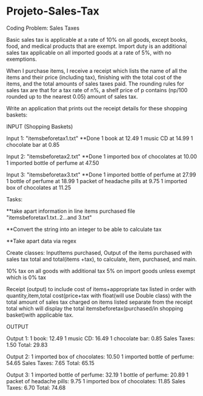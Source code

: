 # Projeto-Sales-Tax

Coding Problem: Sales Taxes


Basic sales tax is applicable at a rate of 10% on all goods, except books, food, and medical products that are exempt. Import duty is an additional sales tax applicable on all imported goods at a rate of 5%, with no exemptions.

When I purchase items, I receive a receipt which lists the name of all the items and their price (including tax), finishing with the total cost of the items, and the total amounts of sales taxes paid. The rounding rules for sales tax are that for a tax rate of n%, a shelf price of p contains (np/100 rounded up to the nearest 0.05) amount of sales tax.

Write an application that prints out the receipt details for these shopping baskets:

INPUT (Shopping Baskets)

Input 1: "itemsbeforetax1.txt" **Done 1 book at 12.49 1 music CD at 14.99 1 chocolate bar at 0.85

Input 2: "itemsbeforetax2.txt" **Done 1 imported box of chocolates at 10.00 1 imported bottle of perfume at 47.50

Input 3: "itemsbeforetax3.txt" **Done 1 imported bottle of perfume at 27.99 1 bottle of perfume at 18.99 1 packet of headache pills at 9.75 1 imported box of chocolates at 11.25

Tasks:

**take apart information in line items purchased file "itemsbeforetax1.txt..2...and 3.txt" 

**Convert the string into an integer to be able to calculate tax

**Take apart data via regex

Create classes: InputItems purchased, Output of the items purchased with sales tax total and total(items +tax), to calculate, item, purchased, and main.

10% tax on all goods with additional tax 5% on import goods unless exempt which is 0% tax

Receipt (output) to include cost of items+appropriate tax listed in order with quantity,item,total cost(price+tax with float(will use Double class) with the total amount of sales tax charged on items listed separate from the receipt total which will display the total itemsbeforetax(purchased/in shopping basket)with applicable tax.

OUTPUT

Output 1: 1 book: 12.49 1 music CD: 16.49 1 chocolate bar: 0.85 Sales Taxes: 1.50 Total: 29.83

Output 2: 1 imported box of chocolates: 10.50 1 imported bottle of perfume: 54.65 Sales Taxes: 7.65 Total: 65.15

Output 3: 1 imported bottle of perfume: 32.19 1 bottle of perfume: 20.89 1 packet of headache pills: 9.75 1 imported box of chocolates: 11.85 Sales Taxes: 6.70 Total: 74.68
